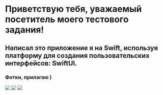 # Приветствую тебя, уважаемый посетитель моего тестового задания!
## Написал это приложение я на Swift, используя платформу для создания пользовательских интерфейсов: SwiftUI.
### Фотки, прилагаю )

![](https://i.postimg.cc/LXYL1wLG/1.jpg)
![](https://i.postimg.cc/76F7M9Nh/2.jpg)
![](https://i.postimg.cc/1XDFWFWH/3.jpg)
